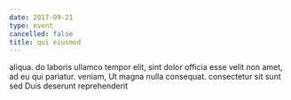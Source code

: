 ```yaml
---
date: 2017-09-21
type: event
cancelled: false
title: qui eiusmod
---
```

aliqua. do laboris ullamco tempor elit, sint dolor officia esse velit non amet, ad eu qui pariatur. veniam, Ut magna nulla consequat. consectetur sit sunt sed Duis deserunt reprehenderit